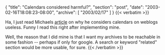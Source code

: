 {
  "title": "Calendars considered harmful?",
  "section": "post",
  "date": "2003-02-16T18:08:23-08:00",
  "archive": [
    "2003/02/17"
  ]
}
{{< verbatim >}}
<P>Ha, I just read Michaels <a href="http://michaelw.net/Articles/Idontgettheweblogcalendar.html">article</a> on why he considers calendars on weblogs useless.  Funny I read this right after implementing mine.
<P>Well, the reason that I did mine is that I want my archives to be reachable in some fashion -- perhaps if only for google.  A search or keyword "related" section would be more usable, for sure.
{{< /verbatim >}}
